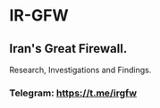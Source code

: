 # IR-GFW

## Iran's Great Firewall.
Research, Investigations and Findings.

### Telegram: https://t.me/irgfw

